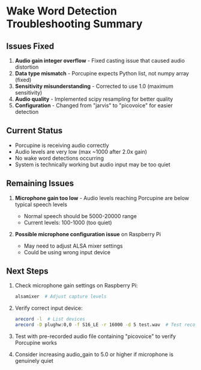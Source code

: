 # Wake Word Detection Troubleshooting Summary

## Issues Fixed
1. **Audio gain integer overflow** - Fixed casting issue that caused audio distortion
2. **Data type mismatch** - Porcupine expects Python list, not numpy array (fixed)
3. **Sensitivity misunderstanding** - Corrected to use 1.0 (maximum sensitivity)
4. **Audio quality** - Implemented scipy resampling for better quality
5. **Configuration** - Changed from "jarvis" to "picovoice" for easier detection

## Current Status
- Porcupine is receiving audio correctly
- Audio levels are very low (max ~1000 after 2.0x gain)
- No wake word detections occurring
- System is technically working but audio input may be too quiet

## Remaining Issues
1. **Microphone gain too low** - Audio levels reaching Porcupine are below typical speech levels
   - Normal speech should be 5000-20000 range
   - Current levels: 100-1000 (too quiet)

2. **Possible microphone configuration issue** on Raspberry Pi
   - May need to adjust ALSA mixer settings
   - Could be using wrong input device

## Next Steps
1. Check microphone gain settings on Raspberry Pi:
   ```bash
   alsamixer  # Adjust capture levels
   ```

2. Verify correct input device:
   ```bash
   arecord -l  # List devices
   arecord -D plughw:0,0 -f S16_LE -r 16000 -d 5 test.wav  # Test recording
   ```

3. Test with pre-recorded audio file containing "picovoice" to verify Porcupine works

4. Consider increasing audio_gain to 5.0 or higher if microphone is genuinely quiet